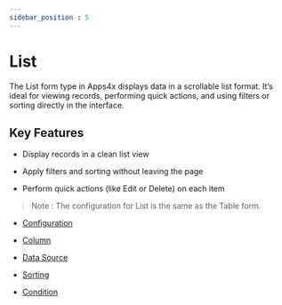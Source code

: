 ```yaml
---
sidebar_position : 5
---
```


# List

The List form type in Apps4x displays data in a scrollable list format. It’s ideal for viewing records, performing quick actions, and using filters or sorting directly in the interface.

## Key Features

  - Display records in a clean list view

  - Apply filters and sorting without leaving the page

  - Perform quick actions (like Edit or Delete) on each item

> Note : The configuration for List is the same as the Table form.

  - [Configuration](../../docs/Forms/Configuration/Configuration.md)
  
  - [Column](../../docs/Forms/Columns/Columns.md)

  - [Data Source](../../docs/Forms/DataSource/DataSource.md)

  - [Sorting](../../docs/Forms/Sorting/Sorting.md)

  - [Condition](../../docs/Forms/Condition/Condition.md)